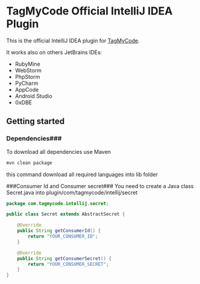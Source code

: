 # TagMyCode Official IntelliJ IDEA Plugin
This is the official IntelliJ IDEA plugin for [TagMyCode](http://tagmycode.com).

It works also on others JetBrains IDEs:
* RubyMine
* WebStorm
* PhpStorm
* PyCharm
* AppCode
* Android Studio
* 0xDBE

## Getting started ##
### Dependencies###
To download all dependencies use Maven

```bash
mvn clean package
```

this command download all required languages into lib folder

###Consumer Id and Consumer secret###
You need to create a Java class Secret.java into plugin/com/tagmycode/intellij/secret

```java
package com.tagmycode.intellij.secret;

public class Secret extends AbstractSecret {

    @Override
    public String getConsumerId() {
        return "YOUR_CONSUMER_ID";
    }

    @Override
    public String getConsumerSecret() {
        return "YOUR_CONSUMER_SECRET";
    }
}

```
